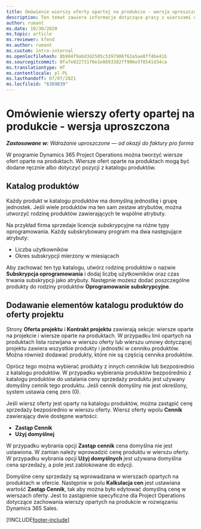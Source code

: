 ```yaml
---
title: Omówienie wierszy oferty opartej na produkcie - wersja uproszczona
description: Ten temat zawiera informacje dotyczące pracy z wierszami ofert opartymi na produktach.
author: rumant
ms.date: 10/30/2020
ms.topic: article
ms.reviewer: kfend
ms.author: rumant
ms.custom: intro-internal
ms.openlocfilehash: 8b904f9abd3d2505c5397906f63a5ae8ff4be41b
ms.sourcegitcommit: 0fafe022731f0e1e8693382ff906e3f8541d34ca
ms.translationtype: HT
ms.contentlocale: pl-PL
ms.lasthandoff: 07/07/2021
ms.locfileid: "6369839"
---
```

# <a name="product-based-quote-lines-overview---lite"></a>Omówienie wierszy oferty opartej na produkcie - wersja uproszczona

_**Zastosowane w:** Wdrażanie uproszczone — od okazji do faktury pro forma_

W programie Dynamics 365 Project Operations można tworzyć wiersze ofert oparte na produktach. Wiersze ofert oparte na produktach mogą być dodane ręcznie albo dotyczyć pozycji z katalogu produktów.

## <a name="product-catalog"></a>Katalog produktów

Każdy produkt w katalogu produktów ma domyślną jednostkę i grupę jednostek. Jeśli wiele produktów ma ten sam zestaw atrybutów, można utworzyć rodzinę produktów zawierających te wspólne atrybuty. 

Na przykład firma sprzedaje licencje subskrypcyjne na różne typy oprogramowania. Każdy subskrybowany program ma dwa następujące atrybuty:

- Liczba użytkowników
- Okres subskrypcji mierzony w miesiącach

Aby zachować ten typ katalogu, utwórz rodzinę produktów o nazwie **Subskrypcja oprogramowania** i dodaj liczbę użytkowników oraz czas trwania subskrypcji jako atrybuty. Następnie możesz dodać poszczególne produkty do rodziny produktów **Oprogramowanie subskrypcyjne**.

## <a name="add-product-catalog-items-to-a-project-quote"></a>Dodawanie elementów katalogu produktów do oferty projektu

Strony **Oferta projektu** i **Kontrakt projektu** zawierają sekcje: wiersze oparte na projekcie i wiersze oparte na produktach. W przypadku linii opartych na produktach lista rozwijana w wierszu oferty lub wierszu umowy dotyczącej projektu zawiera wszystkie produkty i jednostki w cenniku produktów. Można również dodawać produkty, które nie są częścią cennika produktów.

Oprócz tego można wybierać produkty z innych cenników lub bezpośrednio z katalogu produktów. W przypadku wybierania produktów bezpośrednio z katalogu produktów do ustalania ceny sprzedaży produktu jest używany domyślny cennik tego produktu. Jeśli cennik domyślny nie jest określony, system ustawia cenę zero (0).

Jeśli wiersz oferty jest oparty na katalogu produktów, można zastąpić cenę sprzedaży bezpośrednio w wierszu oferty. Wiersz oferty wpolu **Cennik** zawierający dwie dostępne wartości:

- **Zastąp Cennik**
- **Użyj domyślnej**

W przypadku wybrania opcji **Zastąp cennik** cena domyślna nie jest ustawiona. W zamian należy wprowadzić cenę produktu w wierszu oferty. W przypadku wybrania opcji **Użyj domyślnych** jest używana domyślna cena sprzedaży, a pole jest zablokowane do edycji.

Domyślne ceny sprzedaży są wprowadzana w wierszach opartych na produktach w ofercie. Następnie w polu **Kalkulacja cen** jest ustawiana wartość **Zastąp Cennik**, tak aby można było edytować domyślną cenę w wierszach oferty. Jest to zastąpienie specyficzne dla Project Operations dotyczące zachowania wierszy opartych na produkcie w rozwiązaniu Dynamics 365 Sales.


[!INCLUDE[footer-include](../../includes/footer-banner.md)]